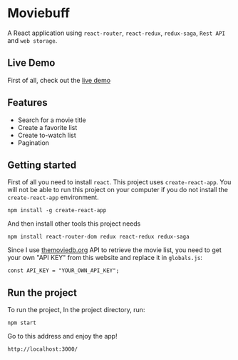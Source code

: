 # Moviebuff
A React application using `react-router`, `react-redux`, `redux-saga`, `Rest API` and `web storage`.

## Live Demo
First of all, check out the [live demo](https://moviebuff-react.firebaseapp.com/)

## Features
- Search for a movie title
- Create a favorite list
- Create to-watch list
- Pagination

## Getting started
First of all you need to install `react`. This project uses `create-react-app`. You will not be able to run this project on your computer if you do not install the `create-react-app` environment.
```
npm install -g create-react-app
```
And then install other tools this project needs
```
npm install react-router-dom redux react-redux redux-saga
```

Since I use [themoviedb.org](https://www.themoviedb.org/documentation/api) API to retrieve the movie list, you need to get your own "API KEY" from this website and replace it in `globals.js`:
```
const API_KEY = "YOUR_OWN_API_KEY";
```

## Run the project
To run the project, In the project directory, run:
```
npm start
```

Go to this address and enjoy the app!
```
http://localhost:3000/
```
